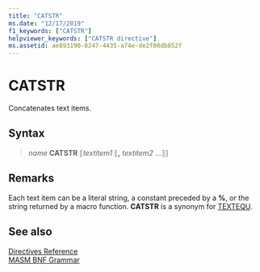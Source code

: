 ```yaml
---
title: "CATSTR"
ms.date: "12/17/2019"
f1_keywords: ["CATSTR"]
helpviewer_keywords: ["CATSTR directive"]
ms.assetid: ae893190-8247-4435-a74e-de2f00db052f
---
```

# CATSTR

Concatenates text items.

## Syntax

> *name* **CATSTR** ⟦*textitem1* ⟦__,__ *textitem2* ...⟧⟧

## Remarks

Each text item can be a literal string, a constant preceded by a **%**, or the string returned by a macro function. **CATSTR** is a synonym for [TEXTEQU](textequ.md).

## See also

[Directives Reference](../../assembler/masm/directives-reference.md)<br/>
[MASM BNF Grammar](masm-bnf-grammar.md)
